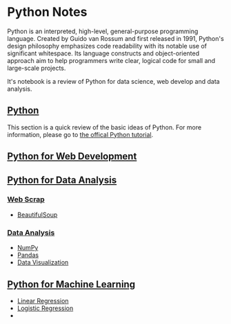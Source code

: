 # Python Notes
Python is an interpreted, high-level, general-purpose programming language. Created by Guido van Rossum and first released in 1991, Python's design philosophy emphasizes code readability with its notable use of significant whitespace. Its language constructs and object-oriented approach aim to help programmers write clear, logical code for small and large-scale projects.


It's notebook is a review of Python for data science, web develop and data analysis.
 
## [Python](https://github.com/FrankieWei727/python-note/tree/master/HelloPython)
 
This section is a quick review of the basic ideas of Python. For more information, please go to [the offical Python tutorial](https://docs.python.org/3/tutorial/).

 
## [Python for Web Development](https://github.com/FrankieWei727/python-note/tree/master/Web%20Develop)
 
## [Python for Data Analysis](https://github.com/FrankieWei727/python-note/tree/master/Data%20Analysis)

### [Web Scrap](https://github.com/FrankieWei727/python-note/tree/master/Data%20Analysis/Web%20Scrap)
* [BeautifulSoup](https://github.com/FrankieWei727/python-note/tree/master/Data%20Analysis/Web%20Scrap/BeautifulSoup)


### [Data Analysis](https://github.com/FrankieWei727/python-note/tree/master/Data%20Analysis/Python%20for%20Data%20Analysis)
* [NumPy](https://github.com/FrankieWei727/python-note/tree/master/Data%20Analysis/Python%20for%20Data%20Analysis/NumPy)
* [Pandas](https://github.com/FrankieWei727/python-note/tree/master/Data%20Analysis/Python%20for%20Data%20Analysis/Pandas)
* [Data Visualization](https://github.com/FrankieWei727/python-note/tree/master/Data%20Analysis/Python%20for%20Data%20Analysis/Data%20Visualization)
 
## [Python for Machine Learning](https://github.com/FrankieWei727/python-note/tree/master/Machine%20Learning)
* [Linear Regression](https://github.com/FrankieWei727/python-note/tree/master/Machine%20Learning/Linear%20Regression)
* [Logistic Regression](https://github.com/FrankieWei727/python-note/tree/master/Machine%20Learning/Logistic%20Regression)
* 
 
